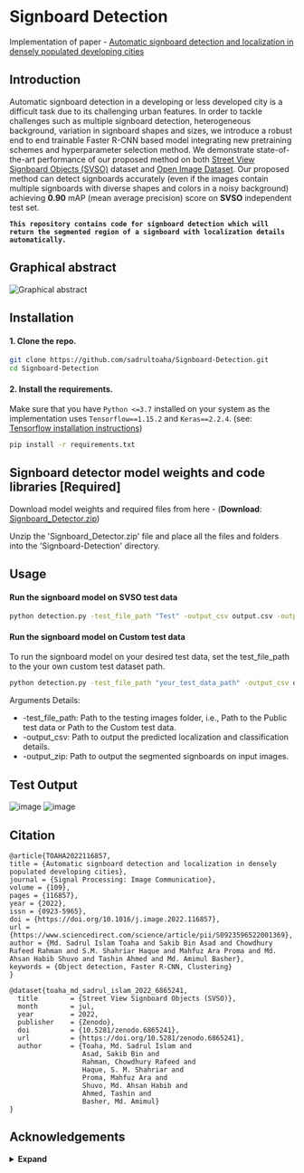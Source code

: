 # Signboard Detection 
Implementation of paper - [Automatic signboard detection and localization in densely populated developing cities](https://www.sciencedirect.com/science/article/abs/pii/S0923596522001369#preview-section-references)

## Introduction

Automatic signboard detection in a developing or less developed city is a difficult task due to its challenging urban features. In order to tackle challenges such as multiple signboard detection, heterogeneous background, variation in signboard shapes and sizes, we introduce a robust end to end trainable Faster R-CNN based model integrating new pretraining schemes and hyperparameter selection method. We demonstrate state-of-the-art performance of our proposed method on both [Street View Signboard Objects (SVSO)](https://zenodo.org/record/6865241) dataset and [Open Image Dataset](https://storage.googleapis.com/openimages/web/download.html). Our proposed method can detect signboards accurately (even if the images contain multiple signboards with diverse shapes and colors in a noisy background) achieving **0.90** mAP (mean average precision) score on **SVSO** independent test set.

**`This repository contains code for signboard detection which will return the segmented region of a signboard with localization details automatically.`**

## Graphical abstract
![Graphical abstract](https://user-images.githubusercontent.com/16709991/218386949-d81448df-deb3-4822-acd4-c4629fcf0c76.jpg)


## Installation

#### 1. Clone the repo.
```bash
git clone https://github.com/sadrultoaha/Signboard-Detection.git
cd Signboard-Detection
```

#### 2. Install the requirements.
Make sure that you have `Python <=3.7` installed on your system as the implementation uses `Tensorflow==1.15.2` and `Keras==2.2.4`. (see: [Tensorflow installation instructions](https://www.tensorflow.org/install))
```bash
pip install -r requirements.txt
```

## Signboard detector model weights and code libraries [**Required**]

Download model weights and required files from here - (**Download**: [Signboard_Detector.zip](https://drive.google.com/file/d/1Jcq6vEbAiJU9B0YVlQEMKhnIPdM-aThI/view?usp=share_link))

Unzip the 'Signboard_Detector.zip' file and place all the files and folders into the 'Signboard-Detection' directory.

## Usage

#### Run the signboard model on SVSO test data
```bash
python detection.py -test_file_path "Test" -output_csv output.csv -output_zip result.zip
```
#### Run the signboard model on Custom test data
To run the signboard model on your desired test data, set the test_file_path to the your own custom test dataset path.
```bash
python detection.py -test_file_path "your_test_data_path" -output_csv output.csv -output_zip result.zip
```

Arguments Details:
* -test_file_path: Path to the testing images folder, i.e., Path to the Public test data or Path to the Custom test data.
* -output_csv: Path to output the predicted localization and classification details.
* -output_zip: Path to output the segmented signboards on input images.

## Test Output
![image](https://user-images.githubusercontent.com/16709991/100400796-e1ac1e00-3081-11eb-9f15-7ab4d400514d.png)
![image](https://user-images.githubusercontent.com/16709991/100403087-13c07e80-3088-11eb-821f-ad88419293d8.png)


## Citation

```
@article{TOAHA2022116857,
title = {Automatic signboard detection and localization in densely populated developing cities},
journal = {Signal Processing: Image Communication},
volume = {109},
pages = {116857},
year = {2022},
issn = {0923-5965},
doi = {https://doi.org/10.1016/j.image.2022.116857},
url = {https://www.sciencedirect.com/science/article/pii/S0923596522001369},
author = {Md. Sadrul Islam Toaha and Sakib Bin Asad and Chowdhury Rafeed Rahman and S.M. Shahriar Haque and Mahfuz Ara Proma and Md. Ahsan Habib Shuvo and Tashin Ahmed and Md. Amimul Basher},
keywords = {Object detection, Faster R-CNN, Clustering}
}

@dataset{toaha_md_sadrul_islam_2022_6865241,
  title        = {Street View Signboard Objects (SVSO)},
  month        = jul,
  year         = 2022,
  publisher    = {Zenodo},
  doi          = {10.5281/zenodo.6865241},
  url          = {https://doi.org/10.5281/zenodo.6865241},
  author       = {Toaha, Md. Sadrul Islam and
                  Asad, Sakib Bin and
                  Rahman, Chowdhury Rafeed and
                  Haque, S. M. Shahriar and
                  Proma, Mahfuz Ara and
                  Shuvo, Md. Ahsan Habib and
                  Ahmed, Tashin and
                  Basher, Md. Amimul}
}

```


## Acknowledgements

<details><summary> <b>Expand</b> </summary>

* [https://github.com/rbgirshick/py-faster-rcnn](https://github.com/rbgirshick/py-faster-rcnn)
* [https://github.com/yhenon/keras-frcnn](https://github.com/yhenon/keras-frcnn)
* [https://github.com/kbardool/Keras-frcnn](https://github.com/kbardool/Keras-frcnn)
    
</details>
